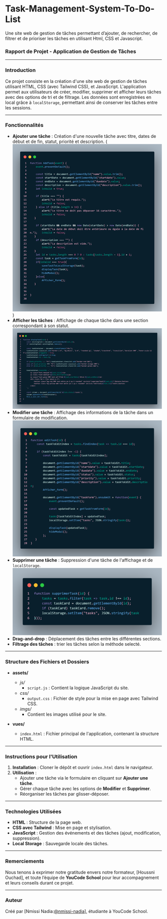 # Task-Management-System-To-Do-List
Une site web de gestion de tâches permettant d’ajouter, de rechercher, de filtrer et de prioriser les tâches en utilisant Html, CSS et Javascript.

### Rapport de Projet - Application de Gestion de Tâches

---

### Introduction

Ce projet consiste en la création d'une site web de gestion de tâches utilisant HTML, CSS (avec Tailwind CSS), et JavaScript. L'application permet aux utilisateurs de créer, modifier, supprimer et afficher leurs tâches avec des options de tri et de filtrage. Les données sont enregistrées en local grâce à `localStorage`, permettant ainsi de conserver les tâches entre les sessions.

---

### Fonctionnalités

- **Ajouter une tâche** : Création d'une nouvelle tâche avec titre, dates de début et de fin, statut, priorité et description.
  (![Code pour la Fonction pour ajouter une nouvelle tâche](/assets/imgs/image.png))
- **Afficher les tâches** : Affichage de chaque tâche dans une section correspondant à son statut.
  ![code pour la Fonction pour afficher une nouvelle tâche](/assets/imgs/image-1.png)
- **Modifier une tâche** : Affichage des informations de la tâche dans un formulaire de modification.
  ![Code pour la Fonction pour modifier une tâche](/assets/imgs/image-2.png)
- **Supprimer une tâche** : Suppression d'une tâche de l'affichage et de `localStorage`.
![Code pour la Fonction pour supprimer une tâche](/assets/imgs/image-3.png)
- **Drag-and-drop** : Déplacement des tâches entre les différentes sections.
- **Filtrage des tâches** : trier les tâches selon la méthode selecté.

---

### Structure des Fichiers et Dossiers

- **assets/**
  - *js/*
      - `script.js` : Contient la logique JavaScript du site.
  - *css/*
      - `output.css` : Fichier de style pour la mise en page avec Tailwind CSS.
  - *imgs/*
      - Contient les images utilisé pour le site.

- **vues/**
  - `index.html` : Fichier principal de l'application, contenant la structure HTML.

---

### Instructions pour l'Utilisation

1. **Installation** : Cloner le dépôt et ouvrir `index.html` dans le navigateur.
2. **Utilisation** : 
   - Ajouter une tâche via le formulaire en cliquant sur **Ajouter une tâche**.
   - Gérer chaque tâche avec les options de **Modifier** et **Supprimer**.
   - Réorganiser les tâches par glisser-déposer.

---

### Technologies Utilisées

- **HTML** : Structure de la page web.
- **CSS avec Tailwind** : Mise en page et stylisation.
- **JavaScript** : Gestion des événements et des tâches (ajout, modification, suppression).
- **Local Storage** : Sauvegarde locale des tâches.

---

### Remerciements

Nous tenons à exprimer notre gratitude envers notre formateur, [Houssni Ouchad], et toute l’équipe de **YouCode School** pour leur accompagnement et leurs conseils durant ce projet.

--- 

### Auteur

Créé par [Nmissi Nadia:[@nmissi-nadia](https://github.com/nmissi-nadia)], étudiante à YouCode School.